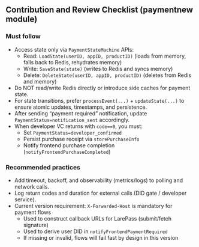 ## Contribution and Review Checklist (paymentnew module)

### Must follow

- Access state only via `PaymentStateMachine` APIs:
  - Read: `LoadState(userID, appID, productID)` (loads from memory, falls back to Redis, rehydrates memory)
  - Write: `SaveState(state)` (writes to Redis and syncs memory)
  - Delete: `DeleteState(userID, appID, productID)` (deletes from Redis and memory)
- Do NOT read/write Redis directly or introduce side caches for payment state.
- For state transitions, prefer `processEvent(...)` + `updateState(...)` to ensure atomic updates, timestamps, and persistence.
- After sending “payment required” notification, update `PaymentStatus=notification_sent` accordingly.
- When developer VC returns with `code==0`, you must:
  - Set `PaymentStatus=developer_confirmed`
  - Persist purchase receipt via `storePurchaseInfo`
  - Notify frontend purchase completion (`notifyFrontendPurchaseCompleted`)

### Recommended practices

- Add timeout, backoff, and observability (metrics/logs) to polling and network calls.
- Log return codes and duration for external calls (DID gate / developer service).
- Current version requirement: `X-Forwarded-Host` is mandatory for payment flows
  - Used to construct callback URLs for LarePass (submit/fetch signature)
  - Used to derive user DID in `notifyFrontendPaymentRequired`
  - If missing or invalid, flows will fail fast by design in this version


